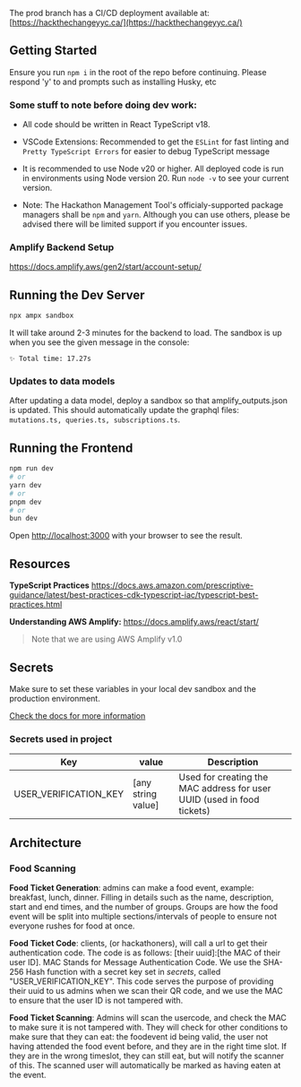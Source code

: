 The prod branch has a CI/CD deployment available at: [https://hackthechangeyyc.ca/](https://hackthechangeyyc.ca/)

## Getting Started

Ensure you run `npm i` in the root of the repo before continuing. Please respond 'y' to and prompts such as installing Husky, etc

### Some stuff to note before doing dev work:

- All code should be written in React TypeScript v18.

- VSCode Extensions: Recommended to get the `ESLint` for fast linting and `Pretty TypeScript Errors` for easier to debug TypeScript message

- It is recommended to use Node v20 or higher. All deployed code is run in environments using Node version 20. Run `node -v` to see your current version.

- Note: The Hackathon Management Tool's officialy-supported package managers shall be `npm` and `yarn`. Although you can use others, please be advised there will be limited support if you encounter issues.

### Amplify Backend Setup

https://docs.amplify.aws/gen2/start/account-setup/

## Running the Dev Server

```bash
npx ampx sandbox
```

It will take around 2-3 minutes for the backend to load. The sandbox is up when you see the given message in the console:

`✨ Total time: 17.27s`

### Updates to data models

After updating a data model, deploy a sandbox so that amplify_outputs.json is updated. This should automatically update the graphql files: `mutations.ts, queries.ts, subscriptions.ts`.

## Running the Frontend

```bash
npm run dev
# or
yarn dev
# or
pnpm dev
# or
bun dev
```

Open [http://localhost:3000](http://localhost:3000) with your browser to see the result.

## Resources

**TypeScript Practices**
https://docs.aws.amazon.com/prescriptive-guidance/latest/best-practices-cdk-typescript-iac/typescript-best-practices.html

**Understanding AWS Amplify:**
https://docs.amplify.aws/react/start/

> Note that we are using AWS Amplify v1.0

## Secrets

Make sure to set these variables in your local dev sandbox and the production environment.

[Check the docs for more information](https://docs.amplify.aws/react/deploy-and-host/fullstack-branching/secrets-and-vars/)

### Secrets used in project

| Key                   | value              | Description                                                            |
| --------------------- | ------------------ | ---------------------------------------------------------------------- |
| USER_VERIFICATION_KEY | [any string value] | Used for creating the MAC address for user UUID (used in food tickets) |

## Architecture

### Food Scanning

**Food Ticket Generation**: admins can make a food event, example: breakfast, lunch, dinner. Filling in details such as the name, description, start and end times, and the number of groups. Groups are how the food event will be split into multiple sections/intervals of people to ensure not everyone rushes for food at once.

**Food Ticket Code**: clients, (or hackathoners), will call a url to get their authentication code. The code is as follows: [their uuid]:[the MAC of their user ID]. MAC Stands for Message Authentication Code. We use the SHA-256 Hash function with a secret key set in _secrets_, called "USER_VERIFICATION_KEY". This code serves the purpose of providing their uuid to us admins when we scan their QR code, and we use the MAC to ensure that the user ID is not tampered with.

**Food Ticket Scanning**: Admins will scan the usercode, and check the MAC to make sure it is not tampered with. They will check for other conditions to make sure that they can eat: the foodevent id being valid, the user not having attended the food event before, and they are in the right time slot. If they are in the wrong timeslot, they can still eat, but will notify the scanner of this. The scanned user will automatically be marked as having eaten at the event.

